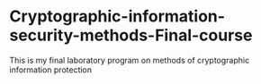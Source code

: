 # Cryptographic-information-security-methods-Final-course
This is my final laboratory program on methods of cryptographic information protection
